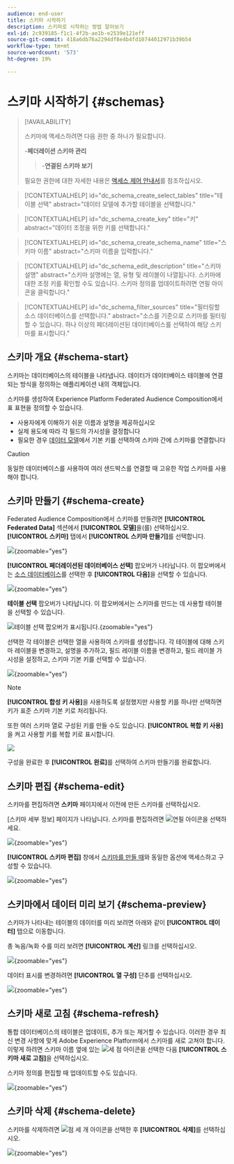 ```yaml
---
audience: end-user
title: 스키마 시작하기
description: 스키마로 시작하는 방법 알아보기
exl-id: 2c939185-f1c1-4f2b-ae1b-e2539e121eff
source-git-commit: 418a6db76a2294df8e4b4fd10744012971b39b54
workflow-type: tm+mt
source-wordcount: '573'
ht-degree: 19%

---
```


# 스키마 시작하기 {#schemas}

>[!AVAILABILITY]
>
>스키마에 액세스하려면 다음 권한 중 하나가 필요합니다.
>
>-**페더레이션 스키마 관리**
>>-**연결된 스키마 보기**
>
>필요한 권한에 대한 자세한 내용은 [액세스 제어 안내서](/help/governance-privacy-security/access-control.md)를 참조하십시오.

>[!CONTEXTUALHELP]
>id="dc_schema_create_select_tables"
>title="테이블 선택"
>abstract="데이터 모델에 추가할 테이블을 선택합니다."

>[!CONTEXTUALHELP]
>id="dc_schema_create_key"
>title="키"
>abstract="데이터 조정을 위한 키를 선택합니다."

>[!CONTEXTUALHELP]
>id="dc_schema_create_schema_name"
>title="스키마 이름"
>abstract="스키마 이름을 입력합니다."

>[!CONTEXTUALHELP]
>id="dc_schema_edit_description"
>title="스키마 설명"
>abstract="스키마 설명에는 열, 유형 및 레이블이 나열됩니다. 스키마에 대한 조정 키를 확인할 수도 있습니다. 스키마 정의를 업데이트하려면 연필 아이콘을 클릭합니다."

>[!CONTEXTUALHELP]
>id="dc_schema_filter_sources"
>title="필터링할 소스 데이터베이스를 선택합니다."
>abstract="소스를 기준으로 스키마를 필터링할 수 있습니다. 하나 이상의 페더레이션된 데이터베이스를 선택하여 해당 스키마를 표시합니다."

## 스키마 개요 {#schema-start}

스키마는 데이터베이스의 테이블을 나타냅니다. 데이터가 데이터베이스 테이블에 연결되는 방식을 정의하는 애플리케이션 내의 객체입니다.

스키마를 생성하여 Experience Platform Federated Audience Composition에서 표 표현을 정의할 수 있습니다.

* 사용자에게 이해하기 쉬운 이름과 설명을 제공하십시오
* 실제 용도에 따라 각 필드의 가시성을 결정합니다
* 필요한 경우 [데이터 모델](../data-management/gs-models.md#data-model-start)에서 기본 키를 선택하여 스키마 간에 스키마를 연결합니다

>[!CAUTION]
>
>동일한 데이터베이스를 사용하여 여러 샌드박스를 연결할 때 고유한 작업 스키마를 사용해야 합니다.

## 스키마 만들기 {#schema-create}

Federated Audience Composition에서 스키마를 만들려면 **[!UICONTROL Federated Data]** 섹션에서 **[!UICONTROL 모델]**&#x200B;을(를) 선택하십시오. **[!UICONTROL 스키마]** 탭에서 **[!UICONTROL 스키마 만들기]**&#x200B;를 선택합니다.

![](assets/schema_create.png){zoomable="yes"}

**[!UICONTROL 페더레이션된 데이터베이스 선택]** 팝오버가 나타납니다. 이 팝오버에서는 [소스 데이터베이스](/help/connections/home.md)를 선택한 후 **[!UICONTROL 다음]**&#x200B;을 선택할 수 있습니다.


![](assets/schema_tables.png){zoomable="yes"}

**테이블 선택** 팝오버가 나타납니다. 이 팝오버에서는 스키마를 만드는 데 사용할 테이블을 선택할 수 있습니다.

![테이블 선택 팝오버가 표시됩니다.](assets/select-table.png){zoomable="yes"}

선택한 각 테이블은 선택한 열을 사용하여 스키마를 생성합니다. 각 테이블에 대해 스키마 레이블을 변경하고, 설명을 추가하고, 필드 레이블 이름을 변경하고, 필드 레이블 가시성을 설정하고, 스키마 기본 키를 선택할 수 있습니다.

![](assets/schema_fields.png){zoomable="yes"}

>[!NOTE]
>
>**[!UICONTROL 합성 키 사용]**&#x200B;을 사용하도록 설정했지만 사용할 키를 하나만 선택하면 키가 표준 스키마 기본 키로 처리됩니다.

또한 여러 스키마 열로 구성된 키를 만들 수도 있습니다. **[!UICONTROL 복합 키 사용]**&#x200B;을 켜고 사용할 키를 복합 키로 표시합니다.

![](assets/composite-key.png)

구성을 완료한 후 **[!UICONTROL 완료]**&#x200B;를 선택하여 스키마 만들기를 완료합니다.

## 스키마 편집 {#schema-edit}

스키마를 편집하려면 **스키마** 페이지에서 이전에 만든 스키마를 선택하십시오.

[스키마 세부 정보] 페이지가 나타납니다. 스키마를 편집하려면 ![연필 아이콘](/help/assets/icons/edit.png)을 선택하세요.

![](assets/schema_edit.png){zoomable="yes"}

**[!UICONTROL 스키마 편집]** 창에서 [스키마를 만들 때](#schema-create)와 동일한 옵션에 액세스하고 구성할 수 있습니다.

![](assets/schema_edit_orders.png){zoomable="yes"}

## 스키마에서 데이터 미리 보기 {#schema-preview}

스키마가 나타내는 테이블의 데이터를 미리 보려면 아래와 같이 **[!UICONTROL 데이터]** 탭으로 이동합니다.

총 녹음/녹화 수를 미리 보려면 **[!UICONTROL 계산]** 링크를 선택하십시오.

![](assets/schema_data.png){zoomable="yes"}

데이터 표시를 변경하려면 **[!UICONTROL 열 구성]** 단추를 선택하십시오.

![](assets/schema_columns.png){zoomable="yes"}

## 스키마 새로 고침 {#schema-refresh}

통합 데이터베이스의 테이블은 업데이트, 추가 또는 제거할 수 있습니다. 이러한 경우 최신 변경 사항에 맞게 Adobe Experience Platform에서 스키마를 새로 고쳐야 합니다. 이렇게 하려면 스키마 이름 옆에 있는 ![세 점 아이콘](/help/assets/icons/more.png)을 선택한 다음 **[!UICONTROL 스키마 새로 고침]**&#x200B;을 선택하십시오.

스키마 정의를 편집할 때 업데이트할 수도 있습니다.

![](assets/schema_refresh.png){zoomable="yes"}

## 스키마 삭제 {#schema-delete}

스키마를 삭제하려면 ![점 세 개 아이콘](/help/assets/icons/more.png)을 선택한 후 **[!UICONTROL 삭제]**&#x200B;를 선택하십시오.

![](assets/schema_delete.png){zoomable="yes"}
